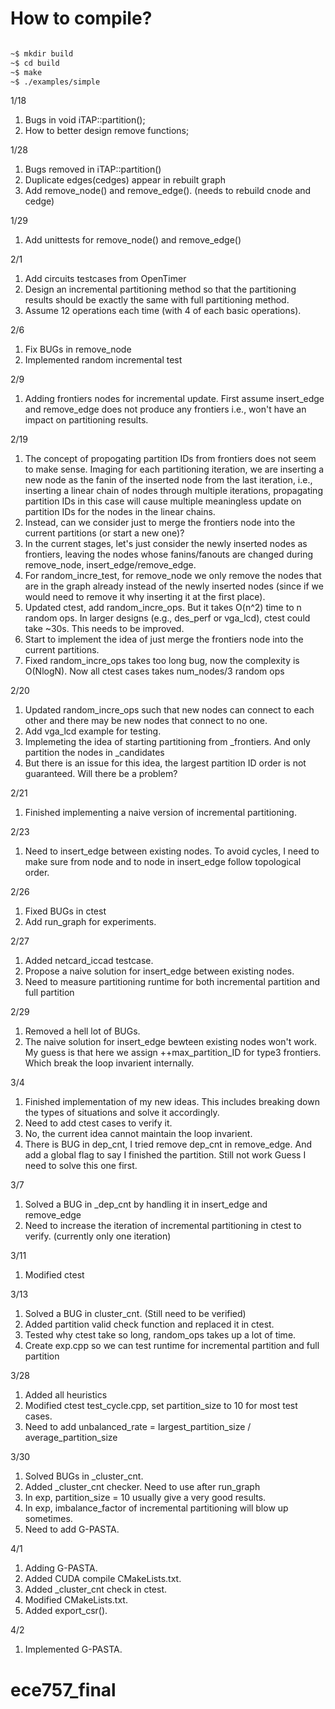 # How to compile?

```bash

~$ mkdir build
~$ cd build
~$ make
~$ ./examples/simple

```


1/18

1. Bugs in void iTAP::partition();
2. How to better design remove functions; 

1/28

1. Bugs removed in iTAP::partition()
2. Duplicate edges(cedges) appear in rebuilt graph 
3. Add remove\_node() and remove\_edge(). (needs to rebuild cnode and cedge)

1/29

1. Add unittests for remove\_node() and remove\_edge()

2/1

1. Add circuits testcases from OpenTimer
2. Design an incremental partitioning method so that the partitioning results should be exactly the same with full partitioning method.
3. Assume 12 operations each time (with 4 of each basic operations).

2/6

1. Fix BUGs in remove\_node
2. Implemented random incremental test

2/9

1. Adding frontiers nodes for incremental update.
   First assume insert\_edge and remove\_edge does not produce any frontiers
   i.e., won't have an impact on partitioning results.

2/19

1. The concept of propogating partition IDs from frontiers does not seem to make sense. 
   Imaging for each partitioning iteration, we are inserting a new node as the fanin of the inserted node from the last iteration, i.e., inserting a linear chain of nodes through multiple iterations, propagating partition IDs in this case will cause multiple meaningless update on partition IDs for the nodes in the linear chains.
2. Instead, can we consider just to merge the frontiers node into the current partitions (or start a new one)?
3. In the current stages, let's just consider the newly inserted nodes as frontiers, leaving the nodes whose fanins/fanouts are changed during remove\_node, insert\_edge/remove\_edge.
4. For random\_incre\_test, for remove\_node we only remove the nodes that are in the graph already instead of the newly inserted nodes (since if we would need to remove it why inserting it at the first place).
5. Updated ctest, add random\_incre\_ops. But it takes O(n^2) time to n random ops. In larger designs (e.g., des\_perf or vga\_lcd), ctest could take ~30s. This needs to be improved.
6. Start to implement the idea of just merge the frontiers node into the current partitions. 
7. Fixed random\_incre\_ops takes too long bug, now the complexity is O(NlogN). Now all ctest cases takes num\_nodes/3 random ops

2/20

1. Updated random\_incre\_ops such that new nodes can connect to each other and there may be new nodes that connect to no one. 
2. Add vga\_lcd example for testing.
3. Implemeting the idea of starting partitioning from \_frontiers. And only partition the nodes in \_candidates
4. But there is an issue for this idea, the largest partition ID order is not guaranteed. Will there be a problem?

2/21

1. Finished implementing a naive version of incremental partitioning.

2/23

1. Need to insert\_edge between existing nodes. To avoid cycles, I need to make sure from node and to node in insert\_edge follow topological order.

2/26

1. Fixed BUGs in ctest
2. Add run\_graph for experiments.

2/27

1. Added netcard\_iccad testcase.
2. Propose a naive solution for insert\_edge between existing nodes.
3. Need to measure partitioning runtime for both incremental partition and full partition 

2/29

1. Removed a hell lot of BUGs.
2. The naive solution for insert\_edge bewteen existing nodes won't work.
   My guess is that here we assign ++max\_partition\_ID for type3 frontiers.   Which break the loop invarient internally.

3/4

1. Finished implementation of my new ideas. This includes breaking down the types of situations and solve it accordingly.
2. Need to add ctest cases to verify it.
3. No, the current idea cannot maintain the loop invarient.
4. There is BUG in dep\_cnt, I tried remove dep\_cnt in remove\_edge. And add a global flag to say I finished the partition. Still not work
   Guess I need to solve this one first.

3/7

1. Solved a BUG in \_dep\_cnt by handling it in insert\_edge and remove\_edge
2. Need to increase the iteration of incremental partitioning in ctest to verify. (currently only one iteration)

3/11

1. Modified ctest

3/13

1. Solved a BUG in cluster\_cnt. (Still need to be verified) 
2. Added partition valid check function and replaced it in ctest. 
3. Tested why ctest take so long, random\_ops takes up a lot of time.
4. Create exp.cpp so we can test runtime for incremental partition and full partition

3/28

1. Added all heuristics
2. Modified ctest test\_cycle.cpp, set partition\_size to 10 for most test cases.
2. Need to add unbalanced\_rate = largest\_partition\_size / average\_partition\_size  

3/30

1. Solved BUGs in \_cluster\_cnt.
2. Added \_cluster\_cnt checker. Need to use after run\_graph
3. In exp, partition\_size = 10 usually give a very good results.
4. In exp, imbalance\_factor of incremental partitioning will blow up sometimes.
5. Need to add G-PASTA.

4/1

1. Adding G-PASTA.
2. Added CUDA compile CMakeLists.txt.
3. Added \_cluster\_cnt check in ctest.
4. Modified CMakeLists.txt.
5. Added export\_csr().

4/2

1. Implemented G-PASTA.

















# ece757_final
